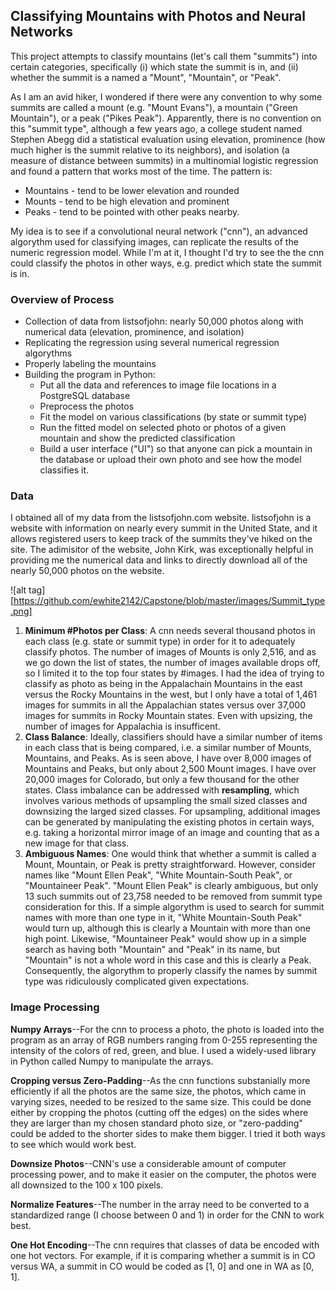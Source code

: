 ## **Classifying Mountains with Photos and Neural Networks**

This project attempts to classify mountains \(let's call them "summits"\) into certain categories, specifically \(i\) which state the summit is in, and \(ii\) whether the summit is a named a "Mount", "Mountain", or "Peak".

As I am an avid hiker, I wondered if there were any convention to why some summits are called a mount \(e.g. "Mount Evans"\), a mountain \("Green Mountain"\), or a peak \("Pikes Peak"\). Apparently, there is no convention on this "summit type", although a few years ago, a college student named Stephen Abegg did a statistical evaluation using elevation, prominence \(how much higher is the summit relative to its neighbors\), and isolation \(a measure of distance between summits\) in a multinomial logistic regression and found a pattern that works most of the time. The pattern is:

* Mountains - tend to be lower elevation and rounded
* Mounts - tend to be high elevation and prominent
* Peaks - tend  to be pointed with other peaks nearby.

My idea is to see if a convolutional neural network \("cnn"\), an advanced algorythm used for classifying images, can replicate the results of the numeric regression model. While I'm at it, I thought I'd try to see the the cnn could classify the photos in other ways, e.g. predict which state the summit is in.

### Overview of Process

* Collection of data from listsofjohn: nearly 50,000 photos along with numerical data \(elevation, prominence, and isolation\)
* Replicating the regression using several numerical regression algorythms
* Properly labeling the mountains
* Building the program in Python:
  * Put all the data and references to image file locations in a PostgreSQL database
  * Preprocess the photos
  * Fit the model on various classifications \(by state or summit type\)
  * Run the fitted model on selected photo or photos of a given mountain and show the predicted classification
  * Build a user interface \("UI"\) so that anyone can pick a mountain in the database or  upload their own photo and see how the model classifies it.

### Data

I obtained all of my data from the listsofjohn.com website. listsofjohn is a website with information on nearly every summit in the United State, and it allows registered users to keep track of the summits they've hiked on the site. The adimisitor of the website, John Kirk, was exceptionally helpful in providing me the numerical data and links to directly download all of the nearly 50,000 photos on the website.

![alt tag][https://github.com/ewhite2142/Capstone/blob/master/images/Summit_type.png]


1. **Minimum \#Photos per Class**: A cnn needs several thousand photos in each class \(e.g. state or summit type\) in order for it to adequately classify photos. The number of images of Mounts is only 2,516, and as we go down the list of states, the number of images available drops off, so I limited it to the top four states by \#images. I had the idea of trying to classify as photo as being in the Appalachain Mountains in the east versus the Rocky Mountains in the west, but I only have a total of 1,461 images for summits in all the Appalachian states versus over 37,000 images for summits in Rocky Mountain states. Even with upsizing, the number of images for Appalachia is insufficent.
2. **Class Balance**: Ideally, classifiers should have a similar number of items in each class that is being compared, i.e. a similar number of Mounts, Mountains, and Peaks. As is seen above, I have over 8,000 images of Mountains and Peaks, but only about 2,500 Mount images. I have over 20,000 images for Colorado, but only a few thousand for the other states. Class imbalance can be addressed with **resampling**, which involves various methods of upsampling the small sized classes and downsizing the larged sized classes. For upsampling, additional images can be generated by manipulating the existing photos in certain ways, e.g. taking a horizontal mirror image of an image and counting that as a new image for that class.
3. **Ambiguous Names**: One would think that whether a summit is called a Mount, Mountain, or Peak is pretty straightforward. However, consider names like "Mount Ellen Peak", "White Mountain-South Peak",  or "Mountaineer Peak".  "Mount Ellen Peak" is clearly ambiguous, but only 13 such summits out of 23,758 needed to be removed from summit type consideration for this. If a simple algorythm is used to search for summit names with more than one type in it, "White Mountain-South Peak" would turn up, although this is clearly a Mountain with more than one high point. Likewise, "Mountaineer Peak" would show up in a simple search as having both "Mountain" and "Peak" in its name, but "Mountain" is not a whole word in this case and this is clearly a Peak. Consequently, the algorythm to properly classify the names by summit type was ridiculously complicated given expectations.

### Image Processing

**Numpy Arrays**--For the cnn to process a photo, the photo is loaded into the program as an array of RGB numbers ranging from 0-255 representing the intensity of the colors of red, green, and blue. I used a widely-used library in Python called Numpy to manipulate the arrays.

**Cropping versus Zero-Padding**--As the cnn functions substanially more efficiently if all the photos are the same size, the photos, which came in varying sizes, needed to be resized to the same size. This could be done either by cropping the photos \(cutting off the edges\) on the sides where they are larger than my chosen standard photo size, or "zero-padding" could be added to the shorter sides to make them bigger. I tried it both ways to see which would work best.

**Downsize Photos**--CNN's use a considerable amount of computer processing power, and to make it easier on the computer, the photos were all downsized to the 100 x 100 pixels.

**Normalize Features**--The number in the array need to be converted to a standardized range \(I choose between 0 and 1\) in order for the CNN to work best.

**One Hot Encoding**--The cnn requires that classes of data be encoded with one hot vectors. For example, if it is comparing whether a summit is in CO versus WA, a summit in CO would be coded as \[1, 0\] and one in WA as \[0, 1\].
